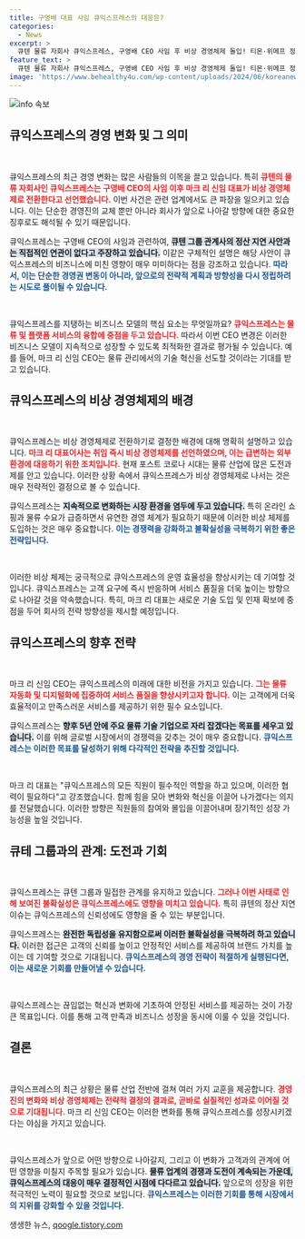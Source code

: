 ```yaml
---
title: 구영배 대표 사임 큐익스프레스의 대응은?
categories:
  - News
excerpt: >
  큐텐 물류 자회사 큐익스프레스, 구영배 CEO 사임 후 비상 경영체제 돌입! 티몬·위메프 정산 지연 사태와 관련 없다지만, 꼬리 자르기 논란이 일고 있다. 변화의 바람 속에서 과연 미래는 어떻게 될까? 클릭해서 확인해 보세요!
feature_text: >
  큐텐 물류 자회사 큐익스프레스, 구영배 CEO 사임 후 비상 경영체제 돌입! 티몬·위메프 정산 지연 사태와 관련 없다지만, 꼬리 자르기 논란이 일고 있다. 변화의 바람 속에서 과연 미래는 어떻게 될까? 클릭해서 확인해 보세요!
image: 'https://www.behealthy4u.com/wp-content/uploads/2024/06/koreanews.jpg'
---
```


<p><img src="https://www.behealthy4u.com/wp-content/uploads/2024/06/koreanews.jpg" alt="info 속보" /></p>

<h2 data-ke-size="size26">큐익스프레스의 경영 변화 및 그 의미</h2>

<p data-ke-size="size16">&nbsp;</p>

<p>큐익스프레스의 최근 경영 변화는 많은 사람들의 이목을 끌고 있습니다. 특히 <b><span style="color: #ee2323;">큐텐의 물류 자회사인 큐익스프레스는 구영배 CEO의 사임 이후 마크 리 신임 대표가 비상 경영체제로 전환한다고 선언했습니다.</span></b> 이번 사건은 관련 업계에서도 큰 파장을 일으키고 있습니다. 이는 단순한 경영진의 교체 뿐만 아니라 회사가 앞으로 나아갈 방향에 대한 중요한 징후로도 해석될 수 있기 때문입니다.</p>

<p>큐익스프레스는 구영배 CEO의 사임과 관련하여, <b><span style="background-color: #21538527;">큐텐 그룹 관계사의 정산 지연 사안과는 직접적인 연관이 없다고 주장하고 있습니다.</span></b> 이같은 구체적인 설명은 해당 사안이 큐익스프레스의 비즈니스에 미친 영향이 매우 미미하다는 점을 강조하고 있습니다. <b><span style="color: #1a5490;">따라서, 이는 단순한 경영권 변동이 아니라, 앞으로의 전략적 계획과 방향성을 다시 정립하려는 시도로 풀이될 수 있습니다.</span></b></p>

<p data-ke-size="size16">&nbsp;</p>

<p>큐익스프레스를 지탱하는 비즈니스 모델의 핵심 요소는 무엇일까요? <b><span style="color: #ee2323;">큐익스프레스는 물류 및 플랫폼 서비스의 융합에 중점을 두고 있습니다.</span></b> 따라서 이번 CEO 변경은 이러한 비즈니스 모델이 지속적으로 성장할 수 있도록 최적화한 결과로 평가될 수 있습니다. 예를 들어, 마크 리 신임 CEO는 물류 관리에서의 기술 혁신을 선도할 것이라는 기대를 받고 있습니다. </p>

<h2 data-ke-size="size26">큐익스프레스의 비상 경영체제의 배경</h2>

<p data-ke-size="size16">&nbsp;</p>

<p>큐익스프레스는 비상 경영체제로 전환하기로 결정한 배경에 대해 명확히 설명하고 있습니다. <b><span style="color: #ee2323;">마크 리 대표이사는 취임 즉시 비상 경영체제를 선언하였으며, 이는 급변하는 외부 환경에 대응하기 위한 조치입니다.</span></b> 현재 포스트 코로나 시대는 물류 산업에 많은 도전과제를 안고 있습니다. 이러한 상황 속에서 큐익스프레스가 비상 경영체제로 나서는 것은 매우 전략적인 결정으로 볼 수 있습니다. </p>

<p>큐익스프레스는 <b><span style="background-color: #21538527;">지속적으로 변화하는 시장 환경을 염두에 두고 있습니다.</span></b> 특히 온라인 쇼핑과 물류 수요가 급증하면서 유연한 경영 체계가 필요하기 때문에 이러한 비상 체제를 도입하는 것은 매우 중요합니다. <b><span style="color: #1a5490;">이는 경쟁력을 강화하고 불확실성을 극복하기 위한 좋은 전략입니다.</span></b></p>

<p data-ke-size="size16">&nbsp;</p>

<p>이러한 비상 체제는 궁극적으로 큐익스프레스의 운영 효율성을 향상시키는 데 기여할 것입니다. 큐익스프레스는 고객 요구에 즉시 반응하며 서비스 품질을 더욱 높이는 방향으로 나아갈 것을 약속했습니다. 특히, 마크 리 대표는 새로운 기술 도입 및 인재 확보에 중점을 두어 회사의 전략 방향성을 제시할 예정입니다.</p>

<h2 data-ke-size="size26">큐익스프레스의 향후 전략</h2>

<p data-ke-size="size16">&nbsp;</p>

<p>마크 리 신임 CEO는 큐익스프레스의 미래에 대한 비전을 가지고 있습니다. <b><span style="color: #ee2323;">그는 물류 자동화 및 디지털화에 집중하여 서비스 품질을 향상시키고자 합니다.</span></b> 이는 고객에게 더욱 효율적이고 만족스러운 서비스를 제공하기 위한 필수 요소입니다. </p>

<p>큐익스프레스는 <b><span style="background-color: #21538527;">향후 5년 안에 주요 물류 기술 기업으로 자리 잡겠다는 목표를 세우고 있습니다.</span></b> 이를 위해 글로벌 시장에서의 경쟁력을 갖추는 것이 매우 중요합니다. <b><span style="color: #1a5490;">큐익스프레스는 이러한 목표를 달성하기 위해 다각적인 전략을 추진할 것입니다.</span></b></p>

<p data-ke-size="size16">&nbsp;</p>

<p>마크 리 대표는 "큐익스프레스의 모든 직원이 필수적인 역할을 하고 있으며, 이러한 협력이 필요하다"고 강조했습니다. 함께 힘을 모아 변화와 혁신을 이끌어 나가겠다는 의지를 전달했습니다. 이러한 방향은 직원들의 참여와 몰입을 이끌어내며 장기적인 성장 가능성을 높일 것입니다.</p>

<h2 data-ke-size="size26">큐테 그룹과의 관계: 도전과 기회</h2>

<p data-ke-size="size16">&nbsp;</p>

<p>큐익스프레스는 큐텐 그룹과 밀접한 관계를 유지하고 있습니다. <b><span style="color: #ee2323;">그러나 이번 사태로 인해 보여진 불확실성은 큐익스프레스에도 영향을 미치고 있습니다.</span></b> 특히 큐텐의 정산 지연 이슈는 큐익스프레스의 신뢰성에도 영향을 줄 수 있는 부분입니다.</p>

<p>큐익스프레스는 <b><span style="background-color: #21538527;">완전한 독립성을 유지함으로써 이러한 불확실성을 극복하려 하고 있습니다.</span></b> 이러한 접근은 고객의 신뢰를 높이고 안정적인 서비스를 제공하여 브랜드 가치를 높이는 데 기여할 것으로 기대됩니다. <b><span style="color: #1a5490;">큐익스프레스의 경영 전략이 적절하게 실행된다면, 이는 새로운 기회를 만들어낼 수 있습니다.</span></b></p>

<p data-ke-size="size16">&nbsp;</p>

<p>큐익스프레스는 끊임없는 혁신과 변화에 기초하여 안정된 서비스를 제공하는 것이 가장 큰 목표입니다. 이를 통해 고객 만족과 비즈니스 성장을 동시에 이룰 수 있을 것입니다. </p>

<h2 data-ke-size="size26">결론</h2>

<p data-ke-size="size16">&nbsp;</p>

<p>큐익스프레스의 최근 상황은 물류 산업 전반에 걸쳐 여러 가지 교훈을 제공합니다. <b><span style="color: #ee2323;">경영진의 변화와 비상 경영체제는 전략적 결정의 결과로, 곧바로 실질적인 성과로 이어질 것으로 기대됩니다.</span></b> 마크 리 신임 CEO는 이러한 변화를 통해 큐익스프레스를 성장시키겠다는 야심을 가지고 있습니다.</p>

<p data-ke-size="size16">&nbsp;</p>

<p>큐익스프레스가 앞으로 어떤 방향으로 나아갈지, 그리고 이 변화가 고객과의 관계에 어떤 영향을 미칠지 주목할 필요가 있습니다. <b><span style="background-color: #21538527;">물류 업계의 경쟁과 도전이 계속되는 가운데, 큐익스프레스의 대응이 매우 결정적인 시점에 다다르고 있습니다.</span></b> 앞으로의 성장을 위한 적극적인 노력이 필요할 것으로 보입니다. <b><span style="color: #1a5490;">큐익스프레스는 이러한 기회를 통해 시장에서의 지위를 강화할 수 있을 것입니다.</span></b></p>
생생한 뉴스, <a href="https://qoogle.tistory.com" rel="dofollow">qoogle.tistory.com</a>


